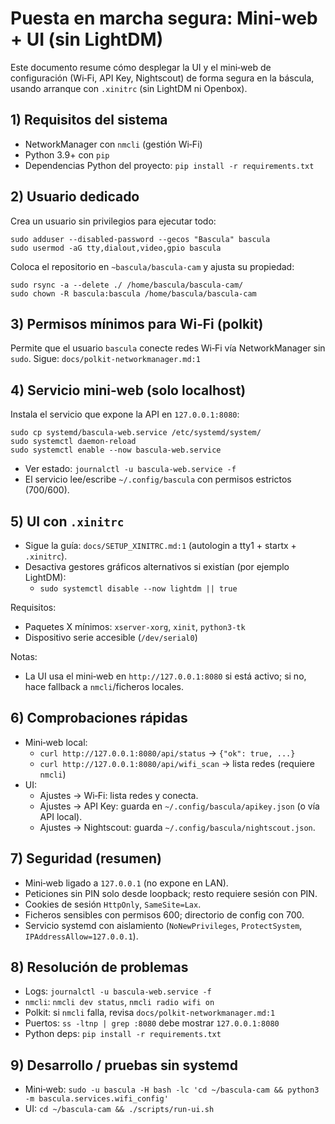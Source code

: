# Puesta en marcha segura: Mini-web + UI (sin LightDM)

Este documento resume cómo desplegar la UI y el mini‑web de configuración (Wi‑Fi, API Key, Nightscout) de forma segura en la báscula, usando arranque con `.xinitrc` (sin LightDM ni Openbox).

## 1) Requisitos del sistema
- NetworkManager con `nmcli` (gestión Wi‑Fi)
- Python 3.9+ con `pip`
- Dependencias Python del proyecto: `pip install -r requirements.txt`

## 2) Usuario dedicado
Crea un usuario sin privilegios para ejecutar todo:

```
sudo adduser --disabled-password --gecos "Bascula" bascula
sudo usermod -aG tty,dialout,video,gpio bascula
```

Coloca el repositorio en `~bascula/bascula-cam` y ajusta su propiedad:

```
sudo rsync -a --delete ./ /home/bascula/bascula-cam/
sudo chown -R bascula:bascula /home/bascula/bascula-cam
```

## 3) Permisos mínimos para Wi‑Fi (polkit)
Permite que el usuario `bascula` conecte redes Wi‑Fi vía NetworkManager sin `sudo`.
Sigue: `docs/polkit-networkmanager.md:1`

## 4) Servicio mini‑web (solo localhost)
Instala el servicio que expone la API en `127.0.0.1:8080`:

```
sudo cp systemd/bascula-web.service /etc/systemd/system/
sudo systemctl daemon-reload
sudo systemctl enable --now bascula-web.service
```

- Ver estado: `journalctl -u bascula-web.service -f`
- El servicio lee/escribe `~/.config/bascula` con permisos estrictos (700/600).

## 5) UI con `.xinitrc`
- Sigue la guía: `docs/SETUP_XINITRC.md:1` (autologin a tty1 + startx + `.xinitrc`).
- Desactiva gestores gráficos alternativos si existían (por ejemplo LightDM):
  - `sudo systemctl disable --now lightdm || true`

Requisitos:
- Paquetes X mínimos: `xserver-xorg`, `xinit`, `python3-tk`
- Dispositivo serie accesible (`/dev/serial0`)

Notas:
- La UI usa el mini‑web en `http://127.0.0.1:8080` si está activo; si no, hace fallback a `nmcli`/ficheros locales.

## 6) Comprobaciones rápidas
- Mini‑web local:
  - `curl http://127.0.0.1:8080/api/status` → `{"ok": true, ...}`
  - `curl http://127.0.0.1:8080/api/wifi_scan` → lista redes (requiere `nmcli`)
- UI:
  - Ajustes → Wi‑Fi: lista redes y conecta.
  - Ajustes → API Key: guarda en `~/.config/bascula/apikey.json` (o vía API local).
  - Ajustes → Nightscout: guarda `~/.config/bascula/nightscout.json`.

## 7) Seguridad (resumen)
- Mini‑web ligado a `127.0.0.1` (no expone en LAN).
- Peticiones sin PIN solo desde loopback; resto requiere sesión con PIN.
- Cookies de sesión `HttpOnly`, `SameSite=Lax`.
- Ficheros sensibles con permisos 600; directorio de config con 700.
- Servicio systemd con aislamiento (`NoNewPrivileges`, `ProtectSystem`, `IPAddressAllow=127.0.0.1`).

## 8) Resolución de problemas
- Logs: `journalctl -u bascula-web.service -f`
- `nmcli`: `nmcli dev status`, `nmcli radio wifi on`
- Polkit: si `nmcli` falla, revisa `docs/polkit-networkmanager.md:1`
- Puertos: `ss -ltnp | grep :8080` debe mostrar `127.0.0.1:8080`
- Python deps: `pip install -r requirements.txt`

## 9) Desarrollo / pruebas sin systemd
- Mini‑web: `sudo -u bascula -H bash -lc 'cd ~/bascula-cam && python3 -m bascula.services.wifi_config'`
- UI: `cd ~/bascula-cam && ./scripts/run-ui.sh`

